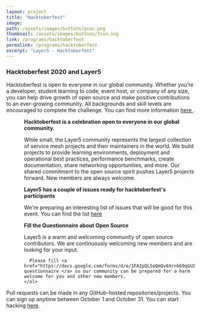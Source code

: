 ```yaml
---
layout: project
title: "Hacktoberfest"
image:
path: /assets/images/buttons/gsoc.png
thumbnail: /assets/images/buttons/Icon.svg
link: /programs/hacktoberfest
permalink: /programs/hacktoberfest
excerpt: "Layer5 - Hacktoberfest"
---
```

<style>
  div.gsoc {
    margin-left: 15px;
  }

  li.gsoc {
    margin-left: 15px;
  }
</style>
<div style="z-index: 20;">
  <h3 class="black-text">Hacktoberfest 2020 and Layer5</h3>
  Hacktoberfest is open to everyone in our global community. Whether you’re a developer, student learning to code, event host, or company of any size, you can help drive growth of open source and make positive contributions to an ever-growing community. All backgrounds and skill levels are encouraged to complete the challenge. You can find more information <a href="https://hacktoberfest.digitalocean.com/"> here </a>.
 <ul>
    <ol>
      <b> Hacktoberfest is a celebration open to everyone in our global community.</b>
    </ol>
    <ol>
      While small, the Layer5 community represents the largest collection of
      service mesh projects and their maintainers in the world. We build
      projects to provide learning environments, deployment and operational best
      practices, performance benchmarks, create documentation, share networking
      opportunities, and more. Our shared commitment to the open source spirit
      pushes Layer5 projects forward. New members are always welcome.
    </ol>
    <ol>
      <b> Layer5 has a couple of issues ready for hacktoberfest's participants </b>
    </ol>
    <ol>
      We're preparing an interesting list of issues that will be good for this event. You can find the list <a href="https://github.com/search?q=org%3Alayer5io+label%3Ahacktoberfest&type=issues"> here </a>
    </ol>
    <ol>
      <b> Fill the Questionnaire about Open Source </b>
    </ol>
    <ol>
      Layer5 is a warm and welcoming community of open source contributors. We are continuously welcoming new members and are looking for your input. 

      Please fill <a href="https://docs.google.com/forms/d/e/1FAIpQLSeQmQv6Xrnb69qGUZjHcw6i92jNDXir6WN6sRAHDNRtKUzBUg/viewform">this questionnaire </a> so our community can be prepared for a harm welcome for you and other new members.
    </ol>
  </ul>
Pull requests can be made in any GitHub-hosted repositories/projects.
You can sign up anytime between October 1 and October 31. You can start hacking <a href="https://hacktoberfest.digitalocean.com">here</a>.

</div>
